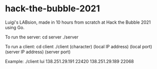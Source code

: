 # hack-the-bubble-2021
Luigi's LABsion, made in 10 hours from scratch at Hack the Bubble 2021 using Go.

To run the server:
cd server
./server

To run a client:
cd client
./client (character) (local IP address) (local port) (server IP address) (server port)



Example:
./client lui 138.251.29.191 22420 138.251.29.189 22068